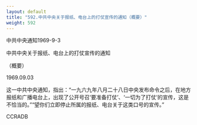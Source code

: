 ```yaml
---
layout: default
title: "592.中共中央关于报纸、电台上的打仗宣传的通知（概要）"
weight: 592
---
```


中共中央通知1969-9-3

中共中央关于报纸、电台上的打仗宣传的通知

（概要）

1969.09.03

这一中共中央通知，指出：“一九六九年八月二十八日中央发布命令之后，在地方报纸和广播电台上，出现了公开号召‘要准备打仗’、‘一切为了打仗’的宣传，这是不恰当的。”“望你们立即停止所属的报纸、电台关于这类口号的宣传。”

CCRADB

